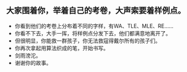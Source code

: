 ## 大家围着你，举着自己的考卷，大声索要着样例点。

- 你看到他们的考卷上分布着不同的字样，有WA、TLE、MLE、RE……
- 你看不下去，大手一挥，将样例点分发下去，他们都满意地离开了。
- 但很明显，你能救一群孩子，你无法救寇得戴尔所有的孩子们。
- 你再次拿起用算法织成的笔，开始书写。
- 剑雨滂沱。
- 谢谢你的故事。
